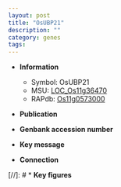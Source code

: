 ```yaml
---
layout: post
title: "OsUBP21"
description: ""
category: genes
tags: 
---
```


* **Information**  
    + Symbol: OsUBP21  
    + MSU: [LOC_Os11g36470](http://rice.uga.edu/cgi-bin/ORF_infopage.cgi?orf=LOC_Os11g36470)  
    + RAPdb: [Os11g0573000](http://rapdb.dna.affrc.go.jp/viewer/gbrowse_details/irgsp1?name=Os11g0573000)  

* **Publication**  

* **Genbank accession number**  

* **Key message**  

* **Connection**  

[//]: # * **Key figures**  


